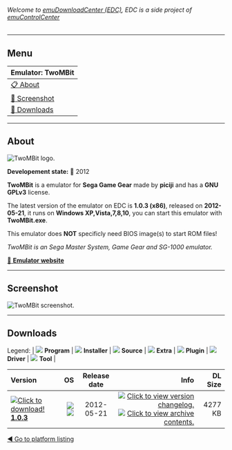 ###### Welcome to [emuDownloadCenter (EDC)](https://github.com/PhoenixInteractiveNL/emuDownloadCenter/wiki/), EDC is a side project of [emuControlCenter](https://github.com/PhoenixInteractiveNL/emuControlCenter/wiki/)
***
## Menu
| **Emulator: TwoMBit** |
|:---------|
| [:clipboard: About](#about) |
| [:sunrise: Screenshot](#screenshot) |
| [:floppy_disk: Downloads](#downloads) |
***
## About
![](https://github.com/PhoenixInteractiveNL/emuDownloadCenter/wiki/images_emulator/twombit_logo_200.jpg "TwoMBit logo.")

**Developement state:** :red_circle: 2012

**TwoMBit** is a emulator for **Sega Game Gear** made by **piciji** and has a **GNU GPLv3** license.

The latest version of the emulator on EDC is **1.0.3 (x86)**, released on **2012-05-21**, it runs on **Windows XP,Vista,7,8,10**, you can start this emulator with **TwoMBit.exe**.

This emulator does **NOT** specificly need BIOS image(s) to start ROM files!

_TwoMBit is an Sega Master System, Game Gear and SG-1000 emulator._

[:link: **Emulator website**](http://sourceforge.net/projects/twombit/)
***
## Screenshot
![](https://raw.githubusercontent.com/PhoenixInteractiveNL/emuDownloadCenter/master/hooks/twombit/emulator_screen_01.jpg "TwoMBit screenshot.")
***
## Downloads
Legend: | 
![](https://raw.githubusercontent.com/wiki/PhoenixInteractiveNL/emuDownloadCenter/images_misc/icon_program_24.png) **Program** | 
![](https://raw.githubusercontent.com/wiki/PhoenixInteractiveNL/emuDownloadCenter/images_misc/icon_installer_24.png) **Installer** | 
![](https://raw.githubusercontent.com/wiki/PhoenixInteractiveNL/emuDownloadCenter/images_misc/icon_source_code_24.png) **Source** | 
![](https://raw.githubusercontent.com/wiki/PhoenixInteractiveNL/emuDownloadCenter/images_misc/icon_extra_24.png) **Extra** | 
![](https://raw.githubusercontent.com/wiki/PhoenixInteractiveNL/emuDownloadCenter/images_misc/icon_plugin_24.png) **Plugin** | 
![](https://raw.githubusercontent.com/wiki/PhoenixInteractiveNL/emuDownloadCenter/images_misc/icon_driver_24.png) **Driver** | 
![](https://raw.githubusercontent.com/wiki/PhoenixInteractiveNL/emuDownloadCenter/images_misc/icon_tool_24.png) **Tool** | 
 
| Version | OS | Release date | Info | DL Size |
|:--------|---:|:------------:|-----:|--------:|
| [![](https://raw.githubusercontent.com/wiki/PhoenixInteractiveNL/emuDownloadCenter/images_misc/icon_program_24.png "Click to download!")  **1.0.3**](https://github.com/PhoenixInteractiveNL/edc-repo0003/raw/master/twombit/1.0.3.7z) | ![](https://raw.githubusercontent.com/wiki/PhoenixInteractiveNL/emuDownloadCenter/images_misc/logo_windows_24.png) ![](https://raw.githubusercontent.com/wiki/PhoenixInteractiveNL/emuDownloadCenter/images_misc/icon_32-bit_24.png) | 2012-05-21 | [![](https://raw.githubusercontent.com/wiki/PhoenixInteractiveNL/emuDownloadCenter/images_misc/logo_changelog_24.png "Click to view version changelog.")](https://github.com/PhoenixInteractiveNL/edc-repo0003/blob/master/twombit/1.0.3_changelog.txt) [![](https://raw.githubusercontent.com/wiki/PhoenixInteractiveNL/emuDownloadCenter/images_misc/logo_contents_24.png "Click to view archive contents.")](https://github.com/PhoenixInteractiveNL/edc-repo0003/blob/master/twombit/1.0.3_contents.txt) | 4277 KB |

[:arrow_backward: Go to platform listing](https://github.com/PhoenixInteractiveNL/emuDownloadCenter/wiki/EDC-Platform-List)
